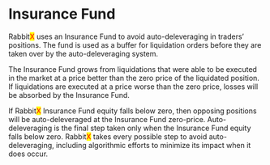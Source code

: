 # Insurance Fund

Rabbit<mark style="color:red;">X</mark> uses an Insurance Fund to avoid auto-deleveraging in traders’ positions. The fund is used as a buffer for liquidation orders before they are taken over by the auto-deleveraging system.

The Insurance Fund grows from liquidations that were able to be executed in the market at a price better than the zero price of the liquidated position. If liquidations are executed at a price worse than the zero price, losses will be absorbed by the Insurance Fund.

If Rabbit<mark style="color:red;">X</mark> Insurance Fund equity falls below zero, then opposing positions will be auto-deleveraged at the Insurance Fund zero-price. Auto-deleveraging is the final step taken only when the Insurance Fund equity falls below zero. Rabbit<mark style="color:red;">X</mark> takes every possible step to avoid auto-deleveraging, including algorithmic efforts to minimize its impact when it does occur.&#x20;

